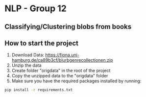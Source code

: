 # NLP - Group 12
## Classifying/Clustering blobs from books

## How to start the project
1. Download Data: https://fiona.uni-hamburg.de/ca89b3cf/blurbgenrecollectionen.zip
2. Unzip the data
3. Create folder "origdata" in the root of the project
4. Copy the unzipped data to the "origdata" folder
5. Make sure you have the required packages installed by running:
`````bash
pip install -r requirements.txt
`````

